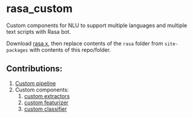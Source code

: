 # rasa_custom
Custom components for NLU to support multiple languages and multiple text scripts with Rasa bot.

Download [rasa x](https://rasa.com/docs/rasa-x/installation-and-setup/), then replace contents of the `rasa` folder from `site-packages` with contents of this repo/folder.

## Contributions:
1. [Custom pipeline](https://github.com/psds01/rasa_custom/blob/d54a827df0ee9535814693f51571b2fb73432dd6/nlu/registry.py#L135) 
2. Custom components:
    1. [custom extractors](https://github.com/psds01/rasa_custom/blob/d54a827df0ee9535814693f51571b2fb73432dd6/nlu/extractors/custom_extractors.py)
    2. [custom featurizer](https://github.com/psds01/rasa_custom/blob/d54a827df0ee9535814693f51571b2fb73432dd6/nlu/featurizers/custom_featurizer.py)
    3. [custom classifier](https://github.com/psds01/rasa_custom/blob/d54a827df0ee9535814693f51571b2fb73432dd6/nlu/classifiers/custom_intent_classifier.py)
